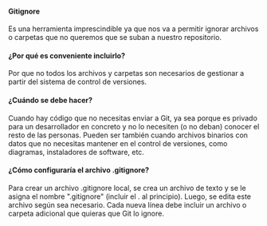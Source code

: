 #### Gitignore
Es una herramienta imprescindible ya que nos va a permitir ignorar archivos o carpetas que no queremos que se suban a nuestro repositorio.

#### ¿Por qué es conveniente incluirlo?
Por que no todos los archivos y carpetas son necesarios de gestionar a partir del sistema de control de versiones.  

#### ¿Cuándo se debe hacer?
Cuando hay código que no necesitas enviar a Git, ya sea porque es privado para un desarrollador en concreto y no lo necesiten (o no deban) conocer el resto de las personas. 
Pueden ser también cuando archivos binarios con datos que no necesitas mantener en el control de versiones, como diagramas, instaladores de software, etc.

#### ¿Cómo configuraría el archivo .gitignore?
Para crear un archivo .gitignore local, se crea un archivo de texto y se le asigna el nombre ".gitignore" (incluir el . al principio). 
Luego, se edita este archivo según sea necesario.
Cada nueva línea debe incluir un archivo o carpeta adicional que quieras que Git lo ignore.      
